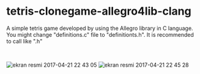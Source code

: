 # tetris-clonegame-allegro4lib-clang
A simple tetris game developed by using the Allegro library in C language. You might change "definitions.c" file to "definitionts.h". It is recommended to call like ".h"


<br />


![ekran resmi 2017-04-21 22 43 05](https://cloud.githubusercontent.com/assets/16494485/25294473/0e58cacc-26e8-11e7-8256-3bb36ce6ae0d.png)
![ekran resmi 2017-04-21 22 45 28](https://cloud.githubusercontent.com/assets/16494485/25294474/0e7756a4-26e8-11e7-8f11-dbb12c710eb2.png)


